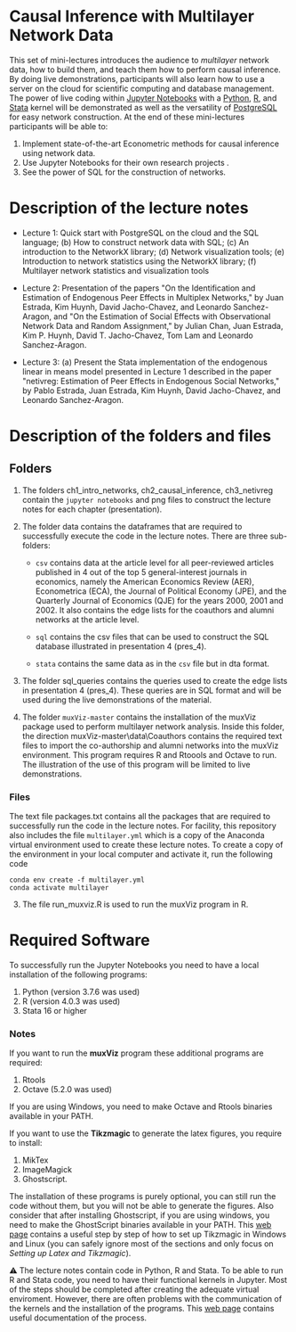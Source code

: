 # Causal Inference with Multilayer Network Data

This set of mini-lectures introduces the audience to _multilayer_ network data, how to build them, and teach them how to perform causal inference. By doing live demonstrations, participants will also learn how to use a server on the cloud for scientific computing and database management. The power of live coding within [Jupyter Notebooks](https://jupyter.org/) with a [Python](https://www.python.org/), [R](https://www.r-project.org/), and [Stata](https://www.stata.com/) kernel will be demonstrated as well as the versatility of [PostgreSQL](https://www.postgresql.org/) for easy network construction. At the end of these mini-lectures participants will be able to: 

1. Implement state-of-the-art Econometric methods for causal inference using network data.
2. Use Jupyter Notebooks for their own research projects .
3. See the power of SQL for the construction of networks.

# Description of the lecture notes

- Lecture 1: Quick start with PostgreSQL on the cloud and the SQL language; (b) How to construct network data with SQL; (c) An introduction to the NetworkX library; (d) Network visualization tools; (e) Introduction to network statistics using the NetworkX library; (f) Multilayer network statistics and visualization tools

- Lecture 2: Presentation of the papers "On the Identification and Estimation of Endogenous Peer Effects in Multiplex Networks," by Juan Estrada, Kim Huynh, David Jacho-Chavez, and Leonardo Sanchez-Aragon, and "On the Estimation of Social Effects with Observational Network Data and Random Assignment," by Julian Chan, Juan Estrada, Kim P. Huynh, David T. Jacho-Chavez, Tom Lam and Leonardo Sanchez-Aragon.

- Lecture 3: (a) Present the Stata implementation of the endogenous linear in means model presented in Lecture 1 described in the paper "netivreg: Estimation of Peer Effects in Endogenous Social Networks," by Pablo Estrada, Juan Estrada, Kim Huynh, David Jacho-Chavez, and Leonardo Sanchez-Aragon.

# Description of the folders and files

## Folders
1. The folders ch1_intro_networks, ch2_causal_inference, ch3_netivreg contain the ```jupyter notebooks``` and png files to construct the lecture notes for each chapter (presentation). 

2. The folder data contains the dataframes that are required to successfully execute the code in the lecture notes. There are three sub-folders:
    
    - ```csv``` contains data at the article level for all peer-reviewed articles published in 4 out of the top 5 general-interest journals in economics, namely the American Economics Review (AER), Econometrica (ECA), the Journal of Political Economy (JPE), and the Quarterly Journal of Economics (QJE) for the years 2000, 2001 and 2002. It also contains the edge lists for the coauthors and alumni networks at the article level.
    
    - ```sql``` contains the csv files that can be used to construct the SQL database illustrated in presentation 4 (pres_4).
    
    - ```stata``` contains the same data as in the ```csv``` file but in dta format.
    
4. The folder sql_queries contains the queries used to create the edge lists in presentation 4 (pres_4). These queries are in SQL format and will be used during the live demonstrations of the material.

5. The folder ```muxViz-master``` contains the installation of the muxViz package used to perform multilayer network analysis. Inside this folder, the direction muxViz-master\data\Coauthors contains the required text files to import the co-authorship and alumni networks into the muxViz environment. This program requires R and Rtoools and Octave to run. The illustration of the use of this program will be limited to live demonstrations.

### Files

The text file packages.txt contains all the packages that are required to successfully run the code in the lecture notes. For facility, this repository also includes the file ```multilayer.yml``` which is a copy of the Anaconda virtual environment used to create these lecture notes. To create a copy of the environment in your local computer and activate it, run the following code

```conda
conda env create -f multilayer.yml
conda activate multilayer
```

3. The file run_muxviz.R is used to run the muxViz program in R.

# Required Software

To successfully run the Jupyter Notebooks you need to have a local installation of the following programs:

1. Python (version 3.7.6 was used)
2. R (version 4.0.3 was used)
4. Stata 16 or higher

### Notes

If you want to run the **muxViz** program these additional programs are required:

1. Rtools
2. Octave (5.2.0 was used)

If you are using Windows, you need to make Octave and Rtools binaries available in your PATH.


If you want to use the **Tikzmagic** to generate the latex figures, you require to install:

1. MikTex
2. ImageMagick
3. Ghostscript. 

The installation of these programs is purely optional, you can still run the code without them, but you will not be able to generate the figures. Also consider that after installing Ghostscript, if you are using windows, you need to make the GhostScript binaries available in your PATH. This [web page](https://dspillustrations.com/pages/pages/setting-up-anaconda.html) contains a useful step by step of how to set up Tikzmagic in Windows and Linux (you can safely ignore most of the sections and only focus on *Setting up Latex and Tikzmagic*).

⚠ The lecture notes contain code in Python, R and Stata. To be able to run R and Stata code, you need to have their functional kernels in Jupyter. Most of the steps should be completed after creating the adequate virtual enviroment. However, there are often problems with the communication of the kernels and the installation of the programs. This [web page](https://bookdown.org/arnold_c/repro-research/3-1-jupyter-notebooks.html) contains useful documentation of the process.
